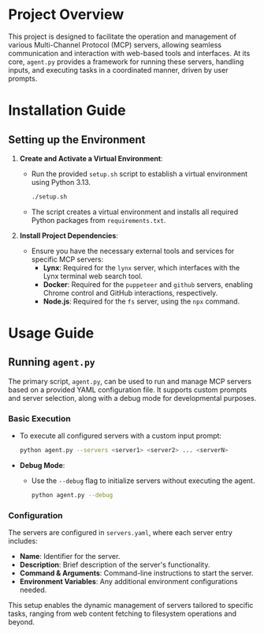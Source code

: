 # Project Overview

This project is designed to facilitate the operation and management of various Multi-Channel Protocol (MCP) servers, allowing seamless communication and interaction with web-based tools and interfaces. At its core, `agent.py` provides a framework for running these servers, handling inputs, and executing tasks in a coordinated manner, driven by user prompts.

# Installation Guide

## Setting up the Environment

1. **Create and Activate a Virtual Environment**:
   - Run the provided `setup.sh` script to establish a virtual environment using Python 3.13.
     ```bash
     ./setup.sh
     ```
   - The script creates a virtual environment and installs all required Python packages from `requirements.txt`.

2. **Install Project Dependencies**:
   - Ensure you have the necessary external tools and services for specific MCP servers:
     - **Lynx**: Required for the `lynx` server, which interfaces with the Lynx terminal web search tool.
     - **Docker**: Required for the `puppeteer` and `github` servers, enabling Chrome control and GitHub interactions, respectively.
     - **Node.js**: Required for the `fs` server, using the `npx` command.

# Usage Guide

## Running `agent.py`

The primary script, `agent.py`, can be used to run and manage MCP servers based on a provided YAML configuration file. It supports custom prompts and server selection, along with a debug mode for developmental purposes.

### Basic Execution

- To execute all configured servers with a custom input prompt:
  ```bash
  python agent.py --servers <server1> <server2> ... <serverN>
  ```

- **Debug Mode**:
  - Use the `--debug` flag to initialize servers without executing the agent.
    ```bash
    python agent.py --debug
    ```

### Configuration

The servers are configured in `servers.yaml`, where each server entry includes:
- **Name**: Identifier for the server.
- **Description**: Brief description of the server's functionality.
- **Command & Arguments**: Command-line instructions to start the server.
- **Environment Variables**: Any additional environment configurations needed.

This setup enables the dynamic management of servers tailored to specific tasks, ranging from web content fetching to filesystem operations and beyond.
